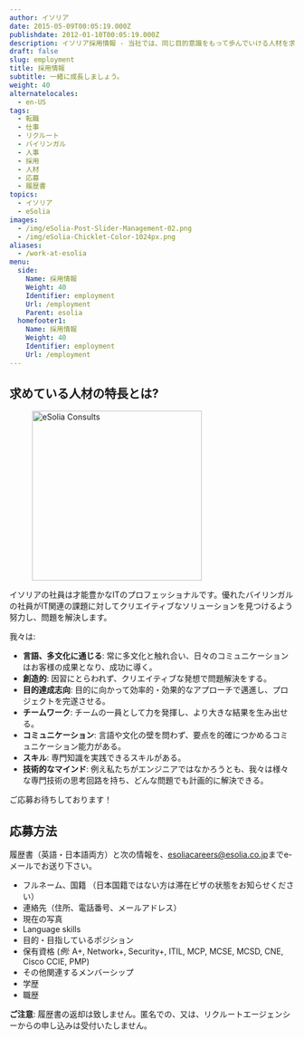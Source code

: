 ```yaml
---
author: イソリア
date: 2015-05-09T00:05:19.000Z
publishdate: 2012-01-10T00:05:19.000Z
description: イソリア採用情報 - 当社では、同じ目的意識をもって歩んでいける人材を求めています。ぜひお問い合わせください。
draft: false
slug: employment
title: 採用情報
subtitle: 一緒に成長しましょう。
weight: 40
alternatelocales:
  - en-US
tags:
  - 転職
  - 仕事
  - リクルート
  - バイリンガル
  - 人事
  - 採用
  - 人材
  - 応募
  - 履歴書
topics:
  - イソリア
  - eSolia
images:
  - /img/eSolia-Post-Slider-Management-02.png
  - /img/eSolia-Chicklet-Color-1024px.png
aliases:
  - /work-at-esolia
menu:
  side:
    Name: 採用情報
    Weight: 40
    Identifier: employment
    Url: /employment
    Parent: esolia
  homefooter1:
    Name: 採用情報
    Weight: 40
    Identifier: employment
    Url: /employment
---
```


## 求めている人材の特長とは?

<figure class="image-container">
<img class="materialboxed right responsive-img z-depth-1" width="300" data-caption="eSolia Consults" alt="eSolia Consults" src="/img/eSolia-Post-Slider-Management-02.png" >
</figure>

イソリアの社員は才能豊かなITのプロフェッショナルです。優れたバイリンガルの社員がIT関連の課題に対してクリエイティブなソリューションを見つけるよう努力し、問題を解決します。

我々は:

* **言語、多文化に通じる**: 常に多文化と触れ合い、日々のコミュニケーションはお客様の成果となり、成功に導く。
* **創造的**: 因習にとらわれず、クリエイティブな発想で問題解決をする。
* **目的達成志向**: 目的に向かって効率的・効果的なアプローチで邁進し、プロジェクトを完遂させる。
* **チームワーク**: チームの一員として力を発揮し、より大きな結果を生み出せる。
* **コミュニケーション**: 言語や文化の壁を問わず、要点を的確につかめるコミュニケーション能力がある。
* **スキル**: 専門知識を実践できるスキルがある。
* **技術的なマインド**: 例え私たちがエンジニアではなかろうとも、我々は様々な専門技術の思考回路を持ち、どんな問題でも計画的に解決できる。

 ご応募お待ちしております！

## 応募方法

履歴書（英語・日本語両方）と次の情報を、<esoliacareers@esolia.co.jp>までe-メールでお送り下さい。

* フルネーム、国籍 （日本国籍ではない方は滞在ビザの状態をお知らせください）
* 連絡先（住所、電話番号、メールアドレス）
* 現在の写真
* Language skills
* 目的・目指しているポジション
* 保有資格 (_例:_ A+, Network+, Security+, ITIL, MCP, MCSE, MCSD, CNE, Cisco CCIE, PMP)
* その他関連するメンバーシップ
* 学歴
* 職歴

<span class="red-text text-darken-4"><strong>ご注意</strong></span>: 履歴書の返却は致しません。匿名での、又は、リクルートエージェンシーからの申し込みは受付いたしません。
